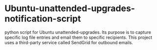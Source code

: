 # Ubuntu-unattended-upgrades-notification-script
python script for Ubuntu unattended-upgrades. Its purpose is to capture specific log file entries and email them to specific recipients. This project uses a third-party service called SendGrid for outbound emails.
